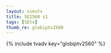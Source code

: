 ```yaml
--- 
layout: sieutv
title: SE2560 s1
tags: [SEtv]
thumb_re: globiptv2560
---
```

{% include tvadv key="globiptv2560" %} 
